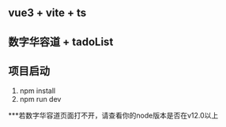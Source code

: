 ## vue3 + vite + ts
## 数字华容道 + tadoList
## 项目启动
1. npm install
2. npm run dev

***若数字华容道页面打不开，请查看你的node版本是否在v12.0以上